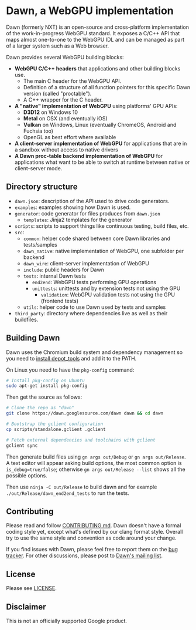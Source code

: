 # Dawn, a WebGPU implementation

Dawn (formerly NXT) is an open-source and cross-platform implementation of the work-in-progress WebGPU standard.
It exposes a C/C++ API that maps almost one-to-one to the WebGPU IDL and can be managed as part of a larger system such as a Web browser.

Dawn provides several WebGPU building blocks:
 - **WebGPU C/C++ headers** that applications and other building blocks use.
   - The main C header for the WebGPU API.
   - Definition of a structure of all function pointers for this specific Dawn version (called "proctable").
   - A C++ wrapper for the C header.
 - **A "native" implementation of WebGPU** using platforms' GPU APIs:
   - **D3D12** on Windows 10
   - **Metal** on OSX (and eventually iOS)
   - **Vulkan** on Windows, Linux (eventually ChromeOS, Android and Fuchsia too)
   - OpenGL as best effort where available
 - **A client-server implementation of WebGPU** for applications that are in a sandbox without access to native drivers
 - **A Dawn proc-table backend implementation of WebGPU** for applications what want to be able to switch at runtime between native or client-server mode.

## Directory structure

- `dawn.json`: description of the API used to drive code generators.
- `examples`: examples showing how Dawn is used.
- `generator`: code generator for files produces from `dawn.json`
  - `templates`: Jinja2 templates for the generator
- `scripts`: scripts to support things like continuous testing, build files, etc.
- `src`: 
  - `common`: helper code shared between core Dawn libraries and tests/samples
  - `dawn_native`: native implementation of WebGPU, one subfolder per backend
  - `dawn_wire`: client-server implementation of WebGPU
  - `include`: public headers for Dawn
  - `tests`: internal Dawn tests
    - `end2end`: WebGPU tests performing GPU operations
    - `unittests`: unittests and by extension tests not using the GPU
      - `validation`: WebGPU validation tests not using the GPU (frontend tests)
  - `utils`: helper code to use Dawn used by tests and samples
- `third_party`: directory where dependencies live as well as their buildfiles.

## Building Dawn

Dawn uses the Chromium build system and dependency management so you need to [install depot_tools] and add it to the PATH.

[install depot_tools]: http://commondatastorage.googleapis.com/chrome-infra-docs/flat/depot_tools/docs/html/depot_tools_tutorial.html#_setting_up

On Linux you need to have the `pkg-config` command:
```sh
# Install pkg-config on Ubuntu
sudo apt-get install pkg-config
```

Then get the source as follows:

```sh
# Clone the repo as "dawn"
git clone https://dawn.googlesource.com/dawn dawn && cd dawn

# Bootstrap the gclient configuration
cp scripts/standalone.gclient .gclient

# Fetch external dependencies and toolchains with gclient
gclient sync
```

Then generate build files using `gn args out/Debug` or `gn args out/Release`.
A text editor will appear asking build options, the most common option is `is_debug=true/false`; otherwise `gn args out/Release --list` shows all the possible options.

Then use `ninja -C out/Release` to build dawn and for example `./out/Release/dawn_end2end_tests` to run the tests.

## Contributing

Please read and follow [CONTRIBUTING.md](/CONTRIBUTING.md).
Dawn doesn't have a formal coding style yet, except what's defined by our clang format style.
Overall try to use the same style and convention as code around your change.

If you find issues with Dawn, please feel free to report them on the [bug tracker](https://bugs.chromium.org/p/dawn/issues/entry).
For other discussions, please post to [Dawn's mailing list](https://groups.google.com/forum/#!members/dawn-graphics).

## License

Please see [LICENSE](/LICENSE).

## Disclaimer

This is not an officially supported Google product.
